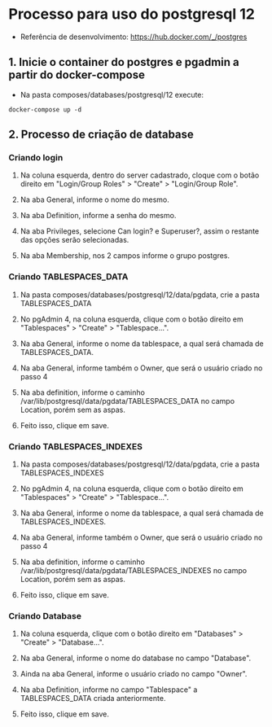 # Processo para uso do postgresql 12

* Referência de desenvolvimento: https://hub.docker.com/_/postgres

## 1. Inicie o container do postgres e pgadmin a partir do docker-compose

* Na pasta composes/databases/postgresql/12 execute: 

```shell
docker-compose up -d
```

## 2. Processo de criação de database

### Criando login

1. Na coluna esquerda, dentro do server cadastrado, cloque com o botão direito em "Login/Group Roles" > "Create" > "Login/Group Role".

2. Na aba General, informe o nome do mesmo.

3. Na aba Definition, informe a senha do mesmo.

4. Na aba Privileges, selecione Can login? e Superuser?, assim o restante das opções serão selecionadas.

5. Na aba Membership, nos 2 campos informe o grupo postgres.

### Criando TABLESPACES_DATA

1. Na pasta composes/databases/postgresql/12/data/pgdata, crie a pasta TABLESPACES_DATA

2. No pgAdmin 4, na coluna esquerda, clique com o botão direito em "Tablespaces" > "Create" > "Tablespace...".

3. Na aba General, informe o nome da tablespace, a qual será chamada de TABLESPACES_DATA.

4. Na aba General, informe também o Owner, que será o usuário criado no passo 4

5. Na aba definition, informe o caminho /var/lib/postgresql/data/pgdata/TABLESPACES_DATA no campo Location, porém sem as aspas.

6. Feito isso, clique em save.

### Criando TABLESPACES_INDEXES

1. Na pasta composes/databases/postgresql/12/data/pgdata, crie a pasta TABLESPACES_INDEXES

2. No pgAdmin 4, na coluna esquerda, clique com o botão direito em "Tablespaces" > "Create" > "Tablespace...".

3. Na aba General, informe o nome da tablespace, a qual será chamada de TABLESPACES_INDEXES.

4. Na aba General, informe também o Owner, que será o usuário criado no passo 4

5. Na aba definition, informe o caminho /var/lib/postgresql/data/pgdata/TABLESPACES_INDEXES no campo Location, porém sem as aspas.

6. Feito isso, clique em save.

### Criando Database

1. Na coluna esquerda, clique com o botão direito em "Databases" > "Create" > "Database...".

2. Na aba General, informe o nome do database no campo "Database".

3. Ainda na aba General, informe o usuário criado no campo "Owner".

4. Na aba Definition, informe no campo "Tablespace" a TABLESPACES_DATA criada anteriormente.

5. Feito isso, clique em save.